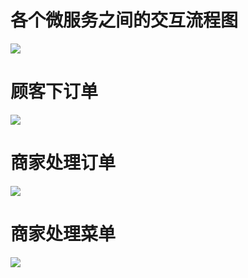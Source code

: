 # 各个微服务之间的交互流程图

![](https://github.com/YummyOrder/dashboard/blob/gh-pages/Docs/UML%20diagram/sequence%20microservices.png?raw=true)

# 顾客下订单
![](https://github.com/YummyOrder/dashboard/blob/gh-pages/Docs/UML%20diagram/sequence_customer_make%20order.png?raw=true)


# 商家处理订单
![](https://github.com/YummyOrder/dashboard/blob/gh-pages/Docs/UML%20diagram/sequence_shopowner_accept&refuse%20order.png?raw=true)

# 商家处理菜单
![](https://github.com/YummyOrder/dashboard/blob/gh-pages/Docs/UML%20diagram/sequence_shopowner_modify%20menu.png?raw=true)
